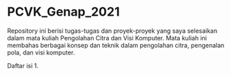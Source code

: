 # PCVK_Genap_2021
Repository ini berisi tugas-tugas dan proyek-proyek yang saya selesaikan dalam mata kuliah Pengolahan Citra dan Visi Komputer. Mata kuliah ini membahas berbagai konsep dan teknik dalam pengolahan citra, pengenalan pola, dan visi komputer.

Daftar isi
1. 
